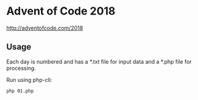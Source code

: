 # Advent of Code 2018
http://adventofcode.com/2018

## Usage

Each day is numbered and has a *.txt file for input data and a *.php file for processing.

Run using php-cli:

`php 01.php`

